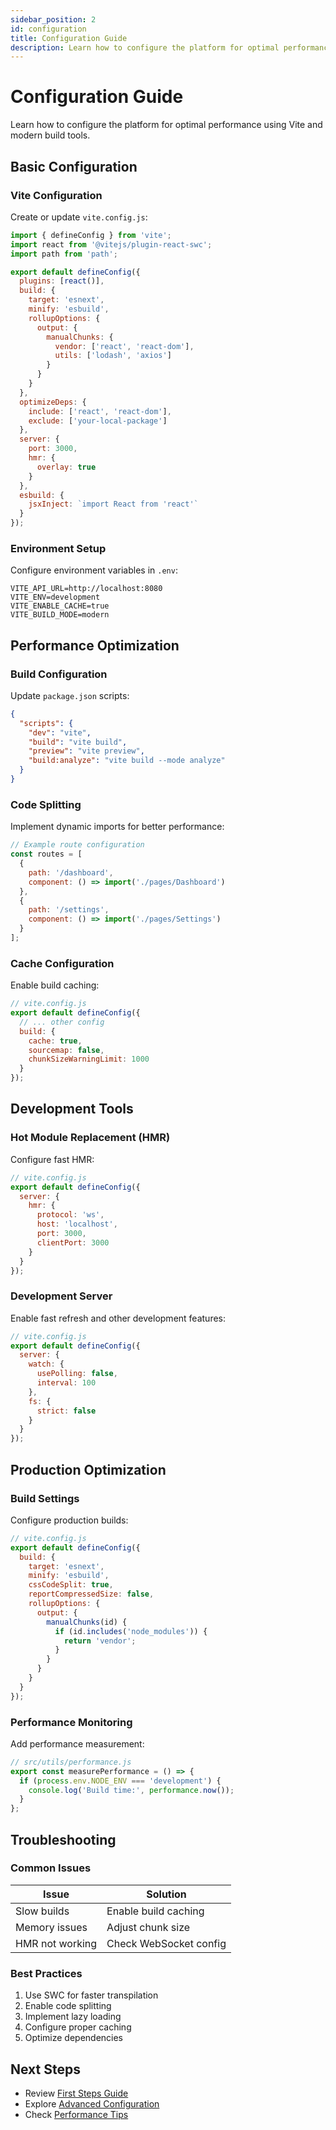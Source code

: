 ```yaml
---
sidebar_position: 2
id: configuration
title: Configuration Guide
description: Learn how to configure the platform for optimal performance
---
```


# Configuration Guide

Learn how to configure the platform for optimal performance using Vite and modern build tools.

## Basic Configuration

### Vite Configuration

Create or update `vite.config.js`:

```javascript
import { defineConfig } from 'vite';
import react from '@vitejs/plugin-react-swc';
import path from 'path';

export default defineConfig({
  plugins: [react()],
  build: {
    target: 'esnext',
    minify: 'esbuild',
    rollupOptions: {
      output: {
        manualChunks: {
          vendor: ['react', 'react-dom'],
          utils: ['lodash', 'axios']
        }
      }
    }
  },
  optimizeDeps: {
    include: ['react', 'react-dom'],
    exclude: ['your-local-package']
  },
  server: {
    port: 3000,
    hmr: {
      overlay: true
    }
  },
  esbuild: {
    jsxInject: `import React from 'react'`
  }
});
```

### Environment Setup

Configure environment variables in `.env`:

```env
VITE_API_URL=http://localhost:8080
VITE_ENV=development
VITE_ENABLE_CACHE=true
VITE_BUILD_MODE=modern
```

## Performance Optimization

### Build Configuration

Update `package.json` scripts:

```json
{
  "scripts": {
    "dev": "vite",
    "build": "vite build",
    "preview": "vite preview",
    "build:analyze": "vite build --mode analyze"
  }
}
```

### Code Splitting

Implement dynamic imports for better performance:

```javascript
// Example route configuration
const routes = [
  {
    path: '/dashboard',
    component: () => import('./pages/Dashboard')
  },
  {
    path: '/settings',
    component: () => import('./pages/Settings')
  }
];
```

### Cache Configuration

Enable build caching:

```javascript
// vite.config.js
export default defineConfig({
  // ... other config
  build: {
    cache: true,
    sourcemap: false,
    chunkSizeWarningLimit: 1000
  }
});
```

## Development Tools

### Hot Module Replacement (HMR)

Configure fast HMR:

```javascript
// vite.config.js
export default defineConfig({
  server: {
    hmr: {
      protocol: 'ws',
      host: 'localhost',
      port: 3000,
      clientPort: 3000
    }
  }
});
```

### Development Server

Enable fast refresh and other development features:

```javascript
// vite.config.js
export default defineConfig({
  server: {
    watch: {
      usePolling: false,
      interval: 100
    },
    fs: {
      strict: false
    }
  }
});
```

## Production Optimization

### Build Settings

Configure production builds:

```javascript
// vite.config.js
export default defineConfig({
  build: {
    target: 'esnext',
    minify: 'esbuild',
    cssCodeSplit: true,
    reportCompressedSize: false,
    rollupOptions: {
      output: {
        manualChunks(id) {
          if (id.includes('node_modules')) {
            return 'vendor';
          }
        }
      }
    }
  }
});
```

### Performance Monitoring

Add performance measurement:

```javascript
// src/utils/performance.js
export const measurePerformance = () => {
  if (process.env.NODE_ENV === 'development') {
    console.log('Build time:', performance.now());
  }
};
```

## Troubleshooting

### Common Issues

| Issue | Solution |
|-------|----------|
| Slow builds | Enable build caching |
| Memory issues | Adjust chunk size |
| HMR not working | Check WebSocket config |

### Best Practices

1. Use SWC for faster transpilation
2. Enable code splitting
3. Implement lazy loading
4. Configure proper caching
5. Optimize dependencies

## Next Steps

- Review [First Steps Guide](/docs/getting-started/quick-start/first-steps)
- Explore [Advanced Configuration](/docs/getting-started/advanced/configuration)
- Check [Performance Tips](/docs/getting-started/best-practices/performance)
